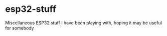 # esp32-stuff
Miscellaneous ESP32 stuff I have been playing with, hoping it may be useful for somebody
